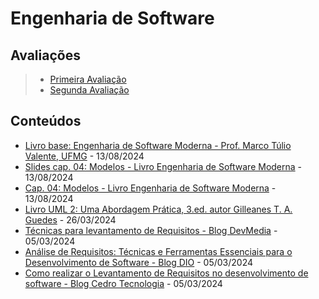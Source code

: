 # Engenharia de Software

## Avaliações

> * [Primeira Avaliação](/segundo-periodo/es/)
> * [Segunda Avaliação](/segundo-periodo/es/Avaliação%20Prática%20-%20Engenharia%20de%20Software%20-%20David%20Sousa%20da%20Silva.pdf)

## Conteúdos

- [Livro base: Engenharia de Software Moderna - Prof. Marco Túlio Valente, UFMG](https://engsoftmoderna.info/) - 13/08/2024
- [Slides cap. 04: Modelos - Livro Engenharia de Software Moderna](/segundo-periodo/es/conteudos/ESM_-_Cap._4_-_Modelos-fa002b36c60448c9b631fccea6f68e66.pdf) - 13/08/2024
- [Cap. 04: Modelos - Livro Engenharia de Software Moderna](https://engsoftmoderna.info/cap4.html) - 13/08/2024
- [Livro UML 2: Uma Abordagem Prática, 3.ed. autor Gilleanes T. A. Guedes](/segundo-periodo/es/conteudos/uml-2-uma-abordagem-pratica-gilleanes-guedes-d20b4b18b8ac416a919b03dbc738db65.pdf) - 26/03/2024
- [Técnicas para levantamento de Requisitos - Blog DevMedia](https://www.devmedia.com.br/tecnicas-para-levantamento-de-requisitos/9151) - 05/03/2024
- [Análise de Requisitos: Técnicas e Ferramentas Essenciais para o Desenvolvimento de Software - Blog DIO](https://www.dio.me/articles/analise-de-requisitos-tecnicas-e-ferramentas-essenciais-para-o-desenvolvimento-de-software) - 05/03/2024
- [Como realizar o Levantamento de Requisitos no desenvolvimento de software - Blog Cedro Tecnologia](https://www.cedrotech.com/blog/levantamento-de-requisitos-e-desenvolvimento-de-softwares/) - 05/03/2024
